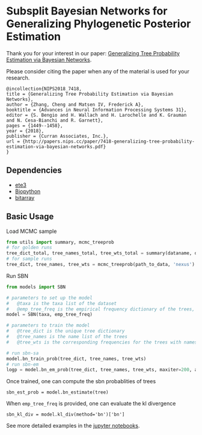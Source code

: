 # Subsplit Bayesian Networks for Generalizing Phylogenetic Posterior Estimation
Thank you for your interest in our paper:
[Generalizing Tree Probability Estimation via Bayesian Networks](https://arxiv.org/pdf/1805.07834.pdf).

Please consider citing the paper when any of the material is used for your research.
```
@incollection{NIPS2018_7418,
title = {Generalizing Tree Probability Estimation via Bayesian Networks},
author = {Zhang, Cheng and Matsen IV, Frederick A},
booktitle = {Advances in Neural Information Processing Systems 31},
editor = {S. Bengio and H. Wallach and H. Larochelle and K. Grauman and N. Cesa-Bianchi and R. Garnett},
pages = {1449--1458},
year = {2018},
publisher = {Curran Associates, Inc.},
url = {http://papers.nips.cc/paper/7418-generalizing-tree-probability-estimation-via-bayesian-networks.pdf}
}
```

## Dependencies

* [ete3](http://etetoolkit.org)
* [Biopython](http://biopython.org)
* [bitarray](https://pypi.org/project/bitarray/)


## Basic Usage

Load MCMC sample
```python
from utils import summary, mcmc_treeprob
# for golden runs
tree_dict_total, tree_names_total, tree_wts_total = summary(dataname, data_directory)
# for sample runs
tree_dict, tree_names, tree_wts = mcmc_treeprob(path_to_data, 'nexus')
```

Run SBN
```python
from models import SBN

# parameters to set up the model
#   @taxa is the taxa list of the dataset
#   @emp_tree_freq is the empirical frequency dictionary of the trees, can be left None if kl divergence computation is not required.
model = SBN(taxa, emp_tree_freq)

# parameters to train the model
#   @tree_dict is the unique tree dictionary
#   @tree_names is the name list of the trees
#   @tree_wts is the corresponding frequencies for the trees with names in tree_names

# run sbn-sa
model.bn_train_prob(tree_dict, tree_names, tree_wts)
# run sbn-em
logp = model.bn_em_prob(tree_dict, tree_names, tree_wts, maxiter=200, abstol=1e-05, monitor=True, MAP=False)

```

Once trained, one can compute the sbn probablities of trees
```
sbn_est_prob = model.bn_estimate(tree)
```
When `emp_tree_freq` is provided, one can evaluate the kl divergence
```
sbn_kl_div = model.kl_div(method='bn')['bn']
```

See more detailed examples in the [jupyter notebooks](https://github.com/zcrabbit/sbn/tree/master/experiments).
